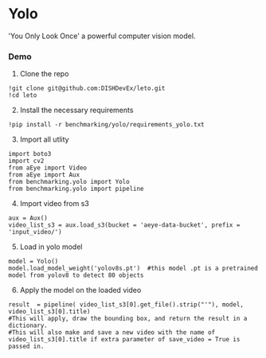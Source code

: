 # Yolo

'You Only Look Once' a powerful computer vision model.

### **Demo**

1. Clone the repo

```console
!git clone git@github.com:DISHDevEx/leto.git
!cd leto
```

2. Install the necessary requirements

```console
!pip install -r benchmarking/yolo/requirements_yolo.txt
```

3. Import all utlity

```console
import boto3
import cv2
from aEye import Video
from aEye import Aux
from benchmarking.yolo import Yolo
from benchmarking.yolo import pipeline
```

4. Import video from s3

```console
aux = Aux()
video_list_s3 = aux.load_s3(bucket = 'aeye-data-bucket', prefix = 'input_video/')
```

5. Load in yolo model

```console
model = Yolo()
model.load_model_weight('yolov8s.pt')  #this model .pt is a pretrained model from yolov8 to detect 80 objects
```

6. Apply the model on the loaded video

```console
result  = pipeline( video_list_s3[0].get_file().strip("'"), model, video_list_s3[0].title)
#This will apply, draw the bounding box, and return the result in a dictionary.
#This will also make and save a new video with the name of video_list_s3[0].title if extra parameter of save_video = True is passed in.

```
